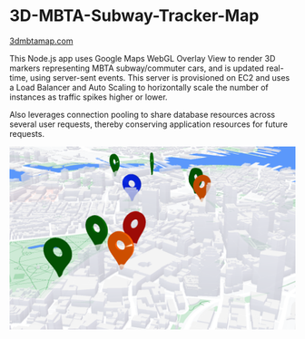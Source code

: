 # 3D-MBTA-Subway-Tracker-Map
[3dmbtamap.com](https://3dmbtamap.com/)

This Node.js app uses Google Maps WebGL Overlay View to render 3D markers representing MBTA subway/commuter cars, and is updated real-time, using server-sent events. This server is provisioned on EC2 and uses a Load Balancer and Auto Scaling to horizontally scale the number of instances as traffic spikes higher or lower.

Also leverages connection pooling to share database resources across several user requests, thereby conserving application resources for future requests.

![alt text](https://github.com/KyleEriss/3D-MBTA-Subway-Tracker-Map/blob/main/3dmbta%20screenshot.png?raw=true)
